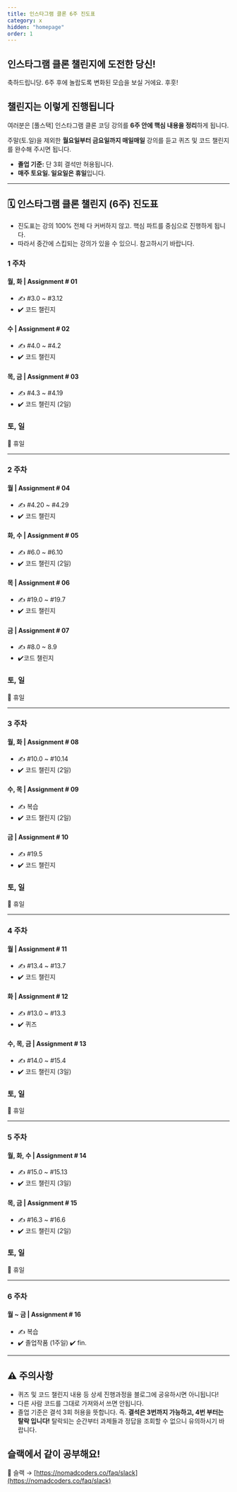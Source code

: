 ```yaml
---
title: 인스타그램 클론 6주 진도표
category: x
hidden: "homepage"
order: 1
---
```


## 인스타그램 클론 챌린지에 도전한 당신!

축하드립니당. 6주 후에 놀랍도록 변화된 모습을 보실 거에요. 후훗!

## 챌린지는 이렇게 진행됩니다

여러분은 [풀스택] 인스타그램 클론 코딩 강의를 **6주 안에 핵심 내용을 정리**하게 됩니다.

주말(토.일)을 제외한 **월요일부터 금요일까지 매일매일** 강의를 듣고 퀴즈 및 코드 챌린지를 완수해 주시면 됩니다.

- **졸업 기준:** 단 3회 결석만 허용됩니다.
- **매주 토요일. 일요일은 휴일**입니다.

---

## 🗓 인스타그램 클론 챌린지 (6주) 진도표 

- 진도표는 강의 100% 전체 다 커버하지 않고. 핵심 파트를 중심으로 진행하게 됩니다. 
- 따라서 중간에 스킵되는 강의가 있을 수 있으니. 참고하시기 바랍니다.

### **1 주차**

#### **월, 화 | Assignment # 01**

- ✍️ #3.0 ~ #3.12
- ✔️ 코드 챌린지

#### **수 | Assignment # 02**

- ✍️ #4.0 ~ #4.2
- ✔️ 코드 챌린지

#### **목, 금 | Assignment # 03**

- ✍️ #4.3 ~ #4.19
- ✔️ 코드 챌린지 (2일)

### 토, 일

🌴 휴일

---

### **2 주차**

#### **월 | Assignment # 04**

- ✍️ #4.20 ~ #4.29
- ✔️ 코드 챌린지

#### **화, 수 | Assignment # 05**

- ✍️ #6.0 ~ #6.10
- ✔️ 코드 챌린지 (2일)

#### **목 | Assignment # 06**

- ✍️ #19.0 ~ #19.7
- ✔️ 코드 챌린지

#### **금 | Assignment # 07**

- ✍️ #8.0 ~ 8.9
- ✔️코드 챌린지 

### 토, 일

🌴 휴일

---

### **3 주차**

#### **월, 화 | Assignment # 08**

- ✍️ #10.0 ~ #10.14
- ✔️ 코드 챌린지 (2일)

#### **수, 목 | Assignment # 09**

- ✍️ 복습
- ✔️ 코드 챌린지 (2일)

#### **금 | Assignment # 10**

- ✍️ #19.5
- ✔️ 코드 챌린지 

### 토, 일

🌴 휴일

---

### **4 주차**

#### **월 | Assignment # 11**

- ✍️ #13.4 ~ #13.7
- ✔️ 코드 챌린지

#### **화 | Assignment # 12**

- ✍️ #13.0 ~ #13.3
- ✔️ 퀴즈

#### **수, 목, 금 | Assignment # 13**

- ✍️ #14.0 ~ #15.4
- ✔️ 코드 챌린지 (3일)


### 토, 일

🌴 휴일

---

### **5 주차**

#### **월, 화, 수 | Assignment # 14**

- ✍️ #15.0 ~ #15.13
- ✔️ 코드 챌린지 (3일)

#### **목, 금 | Assignment # 15**

- ✍️ #16.3 ~ #16.6
- ✔️ 코드 챌린지 (2일)

### 토, 일

🌴 휴일

---

### **6 주차**

#### **월 ~ 금 | Assignment # 16**

- ✍️ 복습
- ✔️ 졸업작품 (1주일) ✔️ fin.

---


## ⚠️ 주의사항

- 퀴즈 및 코드 챌린지 내용 등 상세 진행과정을 블로그에 공유하시면 아니됩니다!
- 다른 사람 코드를 그대로 가져와서 쓰면 안됩니다.
- 졸업 기준은 결석 3회 허용을 뜻합니다. 즉. **결석은 3번까지 가능하고, 4번 부터는 탈락 입니다!** 탈락되는 순간부터 과제들과 정답을 조회할 수 없으니 유의하시기 바랍니다.

## 슬랙에서 같이 공부해요!

🎈 슬랙 → [https://nomadcoders.co/faq/slack](https://nomadcoders.co/faq/slack)
